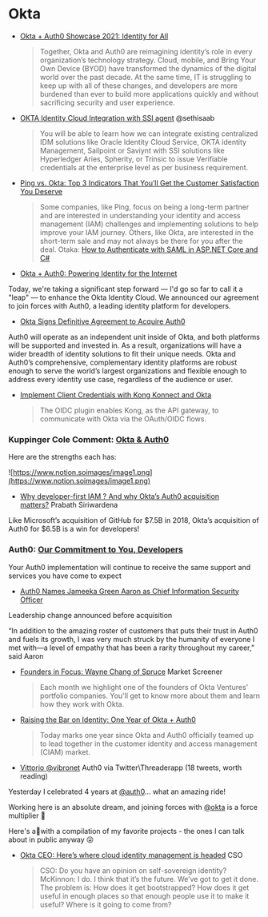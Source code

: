 # Okta

* [Okta + Auth0 Showcase 2021: Identity for All](https://auth0.com/blog/okta-auth0-showcase-2021-identity-for-all/)
  > Together, Okta and Auth0 are reimagining identity’s role in every organization’s technology strategy. Cloud, mobile, and Bring Your Own Device (BYOD) have transformed the dynamics of the digital world over the past decade. At the same time, IT is struggling to keep up with all of these changes, and developers are more burdened than ever to build more applications quickly and without sacrificing security and user experience.
* [OKTA Identity Cloud Integration with SSI agent](https://medium.com/@sethisaab/okta-identity-cloud-integration-with-ssi-agent-ea1694a833cb) @sethisaab
  > You will be able to learn how we can integrate existing centralized IDM solutions like Oracle Identity Cloud Service, OKTA identity Management, Sailpoint or Saviynt with SSI solutions like Hyperledger Aries, Spherity, or Trinsic to issue Verifiable credentials at the enterprise level as per business requirement.
* [Ping vs. Okta: Top 3 Indicators That You’ll Get the Customer Satisfaction You Deserve](https://www.pingidentity.com/en/company/blog/posts/2021/okta-vs-ping-cs.html)
  > Some companies, like Ping, focus on being a long-term partner and are interested in understanding your identity and access management (IAM) challenges and implementing solutions to help improve your IAM journey. Others, like Okta, are interested in the short-term sale and may not always be there for you after the deal.
Otaka: [How to Authenticate with SAML in ASP.NET Core and C#](https://developer.okta.com/blog/2020/10/23/how-to-authenticate-with-saml-in-aspnet-core-and-csharp)
* [Okta + Auth0: Powering Identity for the Internet](https://www.okta.com/blog/2021/03/okta-auth0-powering-identity-for-the-internet/)

Today, we're taking a significant step forward — I'd go so far to call it a "leap" — to enhance the Okta Identity Cloud. We announced our agreement to join forces with Auth0, a leading identity platform for developers.

* [Okta Signs Definitive Agreement to Acquire Auth0](https://auth0.com/blog/okta-auth0-announcement/)

Auth0 will operate as an independent unit inside of Okta, and both platforms will be supported and invested in. As a result, organizations will have a wider breadth of identity solutions to fit their unique needs. Okta and Auth0’s comprehensive, complementary identity platforms are robust enough to serve the world’s largest organizations and flexible enough to address every identity use case, regardless of the audience or user.
* [Implement Client Credentials with Kong Konnect and Okta](https://developer.okta.com/blog/2021/05/25/client-credentials-kong-konnect)
  > The OIDC plugin enables Kong, as the API gateway, to communicate with Okta via the OAuth/OIDC flows.

### Kuppinger Cole Comment: [Okta & Auth0](https://www.kuppingercole.com/blog/tolbert/okta-auth0)

Here are the strengths each has:

![https://www.notion.soimages/image1.png](https://www.notion.soimages/image1.png)

* [Why developer-first IAM ? And why Okta’s Auth0 acquisition matters?](https://medium.facilelogin.com/why-developer-first-iam-and-why-oktas-auth0-acquisition-matters-9fff3dde81) Prabath Siriwardena

Like Microsoft’s acquisition of GitHub for $7.5B in 2018, Okta’s acquisition of Auth0 for $6.5B is a win for developers!

### Auth0: [Our Commitment to You, Developers](https://auth0.com/blog/our-commitment-to-you-developers/)

Your Auth0 implementation will continue to receive the same support and services you have come to expect

* [Auth0 Names Jameeka Green Aaron as Chief Information Security Officer](https://auth0.com/blog/auth0-names-jameeka-green-aaron-as-chief-information-security-officer/)

Leadership change announced before acquisition

“In addition to the amazing roster of customers that puts their trust in Auth0 and fuels its growth, I was very much struck by the humanity of everyone I met with—a level of empathy that has been a rarity throughout my career,” said Aaron
* [Founders in Focus: Wayne Chang of Spruce](https://www.marketscreener.com/quote/stock/OKTA-INC-34515216/news/Founders-in-Focus-Wayne-Chang-of-Spruce-40101309/) Market Screener
  > Each month we highlight one of the founders of Okta Ventures' portfolio companies. You'll get to know more about them and learn how they work with Okta.
* [Raising the Bar on Identity: One Year of Okta + Auth0](https://auth0.com/blog/raising-the-bar-on-identity-one-year-of-okta-auth0/)
  > Today marks one year since Okta and Auth0 officially teamed up to lead together in the customer identity and access management (CIAM) market.
* [Vittorio @vibronet](https://threadreaderapp.com/thread/1521047438370299905.html) Auth0 via Twitter\Threaderapp (18 tweets, worth reading)

Yesterday I celebrated 4 years at [@auth0](https://twitter.com/auth0)... what an amazing ride!

Working here is an absolute dream, and joining forces with [@okta](https://twitter.com/okta) is a force multiplier 💪

Here's a🧵with a compilation of my favorite projects - the ones I can talk about in public anyway 😜

* [Okta CEO: Here’s where cloud identity management is headed](https://www.csoonline.com/article/3607350/okta-ceo-here-s-where-cloud-identity-management-is-headed.html) CSO
  > CSO: Do you have an opinion on self-sovereign identity?McKinnon: I do. I think that it’s the future. We’ve got to get it done. The problem is: How does it get bootstrapped? How does it get useful in enough places so that enough people use it to make it useful? Where is it going to come from?
